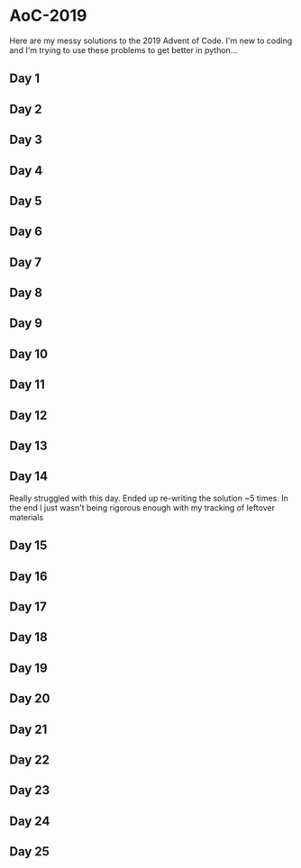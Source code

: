 # AoC-2019
Here are my messy solutions to the 2019 Advent of Code. 
I'm new to coding and I'm trying to use these problems to get better in python...


## Day 1

## Day 2

## Day 3

## Day 4

## Day 5

## Day 6

## Day 7

## Day 8

## Day 9

## Day 10

## Day 11

## Day 12

## Day 13

## Day 14
Really struggled with this day. Ended up re-writing the solution ~5 times. 
In the end I just wasn't being rigorous enough with my tracking of leftover materials

## Day 15
## Day 16
## Day 17
## Day 18
## Day 19
## Day 20
## Day 21
## Day 22
## Day 23
## Day 24
## Day 25
